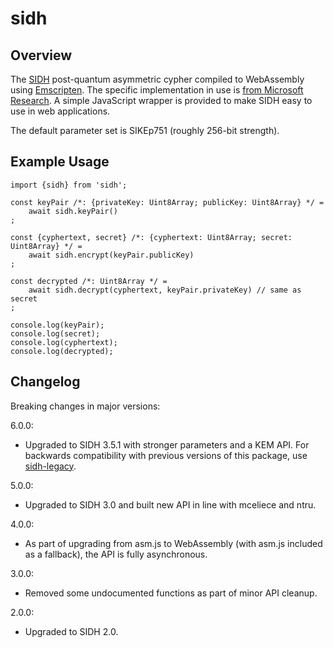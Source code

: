# sidh

## Overview

The [SIDH](https://en.wikipedia.org/wiki/Supersingular_isogeny_key_exchange) post-quantum asymmetric
cypher compiled to WebAssembly using [Emscripten](https://github.com/kripken/emscripten).
The specific implementation in use is [from Microsoft Research](https://github.com/Microsoft/PQCrypto-SIDH).
A simple JavaScript wrapper is provided to make SIDH easy to use in web applications.

The default parameter set is SIKEp751 (roughly 256-bit strength).

## Example Usage

	import {sidh} from 'sidh';

	const keyPair /*: {privateKey: Uint8Array; publicKey: Uint8Array} */ =
		await sidh.keyPair()
	;

	const {cyphertext, secret} /*: {cyphertext: Uint8Array; secret: Uint8Array} */ =
		await sidh.encrypt(keyPair.publicKey)
	;

	const decrypted /*: Uint8Array */ =
		await sidh.decrypt(cyphertext, keyPair.privateKey) // same as secret
	;

	console.log(keyPair);
	console.log(secret);
	console.log(cyphertext);
	console.log(decrypted);

## Changelog

Breaking changes in major versions:

6.0.0:

* Upgraded to SIDH 3.5.1 with stronger parameters and a KEM API. For backwards compatibility
with previous versions of this package, use
[sidh-legacy](https://github.com/cyph/pqcrypto.js/tree/master/packages/sidh-legacy).

5.0.0:

* Upgraded to SIDH 3.0 and built new API in line with mceliece and ntru.

4.0.0:

* As part of upgrading from asm.js to WebAssembly (with asm.js included as a fallback),
the API is fully asynchronous.

3.0.0:

* Removed some undocumented functions as part of minor API cleanup.

2.0.0:

* Upgraded to SIDH 2.0.
